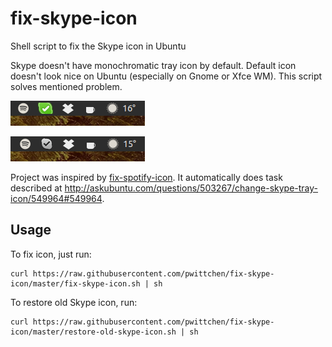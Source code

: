 # fix-skype-icon
Shell script to fix the Skype icon in Ubuntu

Skype doesn't have monochromatic tray icon by default. Default icon doesn't look nice on Ubuntu (especially on Gnome or Xfce WM). This script solves mentioned problem.

![Skype old icon](https://raw.githubusercontent.com/pwittchen/fix-skype-icon/master/images/skype-old-icon.png)

![Skype fixed icon](https://raw.githubusercontent.com/pwittchen/fix-skype-icon/master/images/skype-fixed-icon.png)

Project was inspired by [fix-spotify-icon](https://github.com/faviouz/fix-spotify-icon). It automatically does task described at http://askubuntu.com/questions/503267/change-skype-tray-icon/549964#549964.

## Usage

To fix icon, just run:

```
curl https://raw.githubusercontent.com/pwittchen/fix-skype-icon/master/fix-skype-icon.sh | sh
```

To restore old Skype icon, run:

```
curl https://raw.githubusercontent.com/pwittchen/fix-skype-icon/master/restore-old-skype-icon.sh | sh
```
